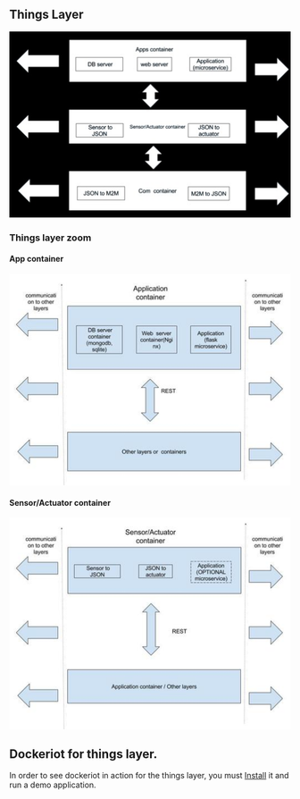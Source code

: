 ## Things Layer
<img src="./images/Things layer(2).jpg "> 

### Things layer zoom
#### App container
<img src="./images/App container(1).jpg ">

#### Sensor/Actuator container
<img src="./images/Sensor_ActuatorContainer2(1).jpg ">

## Dockeriot for things layer. 
In order to see dockeriot in action for the things layer, you must [Install](installation.md) it and run 
a demo application. 



